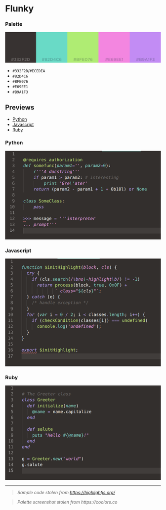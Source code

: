 # Flunky

### Palette
![Palette](palette.png)

- `#332F2D`/`#ECEDEA`
- `#82D4C6`
- `#BFE076`
- `#E69EE1`
- `#B9A1F3`

## Previews

- [Python](#python)
- [Javascript](#javascript)
- [Ruby](#ruby)

### Python

![Python](previews/python.png)

### Javascript

![Javascript](previews/js.png)

### Ruby

![Ruby](previews/ruby.png)

---

> _Sample code stolen from https://highlightjs.org/_

> _Palette screenshot stolen from https://coolors.co_